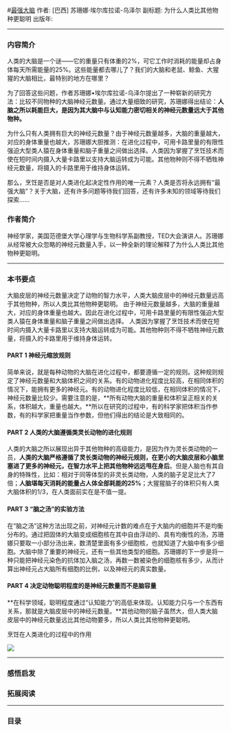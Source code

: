 #[最强大脑](https://)
作者:  [巴西] 苏珊娜·埃尔库拉诺-乌泽尔
副标题: 为什么人类比其他物种更聪明
出版年: 
***
### 内容简介 
人类的大脑是一个谜——它的重量只有体重的2%，可它工作时消耗的能量却占身体每天所需能量的25%。这些能量都去哪儿了？我们的大脑和老鼠、鲸鱼、大猩猩的大脑相比，最特别的地方在哪里？

为了回答这些问题，作者苏珊娜•埃尔库拉诺-乌泽尔提出了一种崭新的研究方法：比较不同物种的大脑神经元数量。通过大量细致的研究，苏珊娜得出结论：**人脑之所以耗能巨大，是因为其大脑中与认知能力密切相关的神经元数量远大于其他物种。**

为什么只有人类拥有巨大的神经元数量？由于神经元数量越多，大脑的重量越大，对应的身体重量也越大，苏珊娜大胆推测：在进化过程中，可用卡路里量的有限性强迫大型类人猿在身体重量和脑子重量之间做出选择。人类因为掌握了烹饪技术而使在短时间内摄入大量卡路里以支持大脑运转成为可能。其他物种则不得不牺牲神经元数量，将摄入的卡路里用于维持身体运转。

那么，烹饪是否是对人类进化起决定性作用的唯一元素？人类是否将永远拥有“最强大脑”？关于大脑，还有许多问题等待我们回答，还有许多未知的领域等待我们探索……

### 作者简介 
神经学家，美国范德堡大学心理学与生物科学系副教授，TED大会演讲人。苏珊娜从经常被大众忽略的神经元数量入手，以一种全新的理论解释了为什么人类比其他物种更聪明。

***
### 本书要点
大脑皮层的神经元数量决定了动物的智力水平，人类大脑皮层中的神经元数量远高于其他物种，所以人类比其他物种更聪明。
由于神经元数量越多，大脑的重量越大，对应的身体重量也越大。因此在进化过程中，可用卡路里量的有限性强迫大型类人猿在身体重量和脑子重量之间做出选择。
人类因为掌握了烹饪技术而使在短时间内摄入大量卡路里以支持大脑运转成为可能。其他物种则不得不牺牲神经元数量，将摄入的卡路里用于维持身体运转。

#### PART 1 神经元缩放规则
简单来说，就是每种动物的大脑在进化过程中，都要遵循一定的规则。这种规则规定了神经元数量和大脑体积之间的关系。有的动物进化程度比较高，在相同体积的情况下，能拥有更多的神经元。有的动物进化程度比较低，在相同体积的情况下，神经元数量比较少。需要注意的是，**所有动物大脑的重量和体积呈正相关的关系，体积越大，重量也越大。**所以在研究的过程中，有的科学家把体积当作参数，有的科学家把重量当作参数，但他们得出的结论是大致相同的。

#### PART 2 人类的大脑遵循类灵长动物的进化规则
人类的大脑之所以展现出异于其他物种的高级能力，是因为作为灵长类动物的一员，**人类的大脑严格遵循了灵长类动物的神经元规则，在更小的大脑皮层和小脑里塞进了更多的神经元，在智力水平上把其他物种远远甩在身后**。但是人脑也有其自身的特殊性，比如：相对于同等体型的非灵长类动物，人类的脑子足足比大了7倍；**人脑堪每天消耗的能量占人体全部耗能的25%**；大猩猩脑子的体积只有人类大脑体积的1/3，在人类面前实在是不值一提。

#### PART 3  “脑之汤”的实验方法
在“脑之汤”这种方法出现之前，对神经元计数的难点在于大脑内的细胞并不是均衡分布的。通过把固体的大脑变成细胞核在其中自由浮动的、具有均衡性的汤，苏珊娜只要取一小部分汤出来，数清楚里面有多少细胞核，也就知道了大脑中有多少细胞。大脑中除了重要的神经元，还有一些其他类型的细胞。苏珊娜的下一步是将一种只能把神经元染色的抗体加入脑之汤，再数一数被染色的细胞核有多少，从而计算出神经元占大脑所有细胞的比例，以及神经元的真实数量。

#### PART 4  决定动物聪明程度的是神经元数量而不是脑容量
**在科学领域，聪明程度通过“认知能力”的高低来体现。认知能力只与一个东西有关系，那就是大脑皮层中的神经元数量。**其他动物的脑子虽然大，但人类大脑皮层中的神经元数量远比其他动物要多，所以人类比其他物种更聪明。

烹饪在人类进化的过程中的作用

![](./_image/2017-06-10-08-52-12.jpg)
***
### 感悟启发
### 拓展阅读
***
### 目录